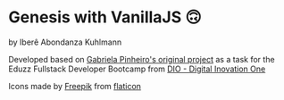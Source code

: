 # Genesis with VanillaJS 🙃

by Iberê Abondanza Kuhlmann

Developed based on [Gabriela Pinheiro's original project](https://github.com/SpruceGabriela/genesis-dio) as a task for the Eduzz Fullstack Developer Bootcamp from [DIO - Digital Inovation One](https://digitalinnovation.one/)

Icons made by [Freepik](https://www.freepik.com) from [flaticon](www.flaticon.com)
